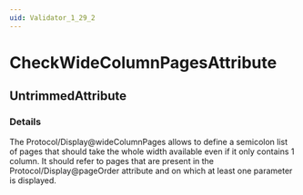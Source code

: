 ```yaml
---
uid: Validator_1_29_2
---
```


# CheckWideColumnPagesAttribute

## UntrimmedAttribute

<!-- Description, Properties, ... sections are auto-generated. -->
<!-- REPLACE ME AUTO-GENERATION -->

### Details

The Protocol/Display@wideColumnPages allows to define a semicolon list of pages that should take the whole width available even if it only contains 1 column.
It should refer to pages that are present in the Protocol/Display@pageOrder attribute and on which at least one parameter is displayed.

<!-- Uncomment to add example code -->
<!--### Example code-->
